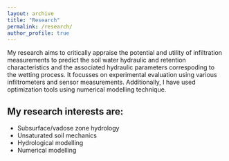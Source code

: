 ```yaml
---
layout: archive
title: "Research"
permalink: /research/
author_profile: true
---
```


My research aims to critically appraise the potential and utility of infiltration measurements to predict the soil water hydraulic and retention characteristics  and the associated hydraulic parameters correspoding to the wetting process. It focusses on experimental evaluation using various infiltrometers and sensor measurements. Additionally, I have used optimization tools using numerical modelling technique.

## My research interests are:

*	Subsurface/vadose zone hydrology
*	Unsaturated soil mechanics
*	Hydrological modelling
*	Numerical modelling






